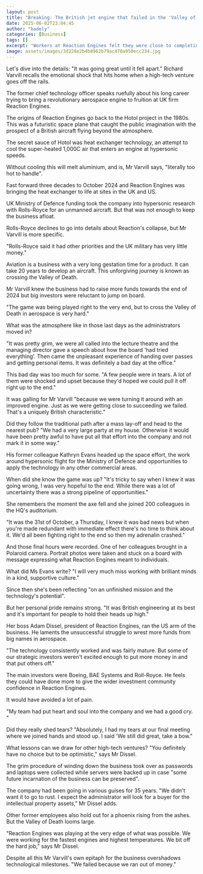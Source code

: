 ```yaml
---
layout: post
title: "Breaking: The British jet engine that failed in the 'Valley of Death'"
date: 2025-06-02T23:04:45
author: "badely"
categories: [Business]
tags: []
excerpt: "Workers at Reaction Engines felt they were close to completing a revolutionary jet engine."
image: assets/images/3d228e2b4b8962b79ac470a950ecc234.jpg
---
```


Let's dive into the details: "It was going great until it fell apart." Richard Varvill recalls the emotional shock that hits home when a high-tech venture goes off the rails.

The former chief technology officer speaks ruefully about his long career trying to bring a revolutionary aerospace engine to fruition at UK firm Reaction Engines.

The origins of Reaction Engines go back to the Hotol project in the 1980s. This was a futuristic space plane that caught the public imagination with the prospect of a British aircraft flying beyond the atmosphere.

The secret sauce of Hotol was heat exchanger technology, an attempt to cool the super-heated 1,000C air that enters an engine at hypersonic speeds.

Without cooling this will melt aluminium, and is, Mr Varvill says, "literally too hot to handle".

Fast forward three decades to October 2024 and Reaction Engines was bringing the heat exchanger to life at sites in the UK and US.

UK Ministry of Defence funding took the company into hypersonic research with Rolls-Royce for an unmanned aircraft. But that was not enough to keep the business afloat.

Rolls-Royce declines to go into details about Reaction's collapse, but Mr Varvill is more specific.

"Rolls-Royce said it had other priorities and the UK military has very little money."

Aviation is a business with a very long gestation time for a product. It can take 20 years to develop an aircraft. This unforgiving journey is known as crossing the Valley of Death.

Mr Varvill knew the business had to raise more funds towards the end of 2024 but big investors  were reluctant to jump on board.

"The game was being played right to the very end, but to cross the Valley of Death in aerospace is very hard."

What was the atmosphere like in those last days as the administrators moved in?

"It was pretty grim, we were all called into the lecture theatre and the managing director gave a speech about how the board 'had tried everything'. Then came the unpleasant experience of handing over passes and getting personal items. It was definitely a bad day at the office."

This bad day was too much for some. "A few people were in tears. A lot of them were shocked and upset because they'd hoped we could pull it off right up to the end."

It was galling for Mr Varvill "because we were turning it around with an improved engine. Just as we were getting close to succeeding we failed. That's a uniquely British characteristic."

Did they follow the traditional path after a mass lay-off and head to the nearest pub? "We had a very large party at my house. Otherwise it would have been pretty awful to have put all that effort into the company and not mark it in some way."

His former colleague Kathryn Evans headed up the space effort, the work around hypersonic flight for the Ministry of Defence and opportunities to apply the technology in any other commercial areas.

When did she know the game was up? "It's tricky to say when I knew it was going wrong, I was very hopeful to the end. While there was a lot of uncertainty there was a strong pipeline of opportunities."

She remembers the moment the axe fell and she joined 200 colleagues in the HQ's auditorium.

"It was the 31st of October, a Thursday, I knew it was bad news but when you're made redundant with immediate effect there's no time to think about it. We'd all been fighting right to the end so then my adrenalin crashed."

And those final hours were recorded. One of her colleagues brought in a Polaroid camera. Portrait photos were taken and stuck on a board with message expressing what Reaction Engines meant to individuals.

What did Ms Evans write? "I will very much miss working with brilliant minds in a kind, supportive culture."

Since then she's been reflecting "on an unfinished mission and the technology's potential".

But her personal pride remains strong. "It was British engineering at its best and it's important for people to hold their heads up high."

Her boss Adam Dissel, president of Reaction Engines, ran the US arm of the business. He laments the unsuccessful struggle to wrest more funds from big names in aerospace.

"The technology consistently worked and was fairly mature. But some of our strategic investors weren't excited enough to put more money in and that put others off."

The main investors were Boeing, BAE Systems and Roll-Royce. He feels they could have done more to give the wider investment community confidence in Reaction Engines.

It would have avoided a lot of pain. 

"My team had put heart and soul into the company and we had a good cry. "

Did they really shed tears? "Absolutely, I had my tears at our final meeting where we joined hands and stood up. I said 'We still did great, take a bow."

What lessons can we draw for other high-tech ventures? "You definitely have no choice but to be optimistic," says Mr Dissel.

The grim procedure of winding down the business took over as passwords and laptops were collected while servers were backed up in case "some future incarnation of the business can be preserved".

The company had been going in various guises for 35 years. "We didn't want it to go to rust. I expect the administrator will look for a buyer for the intellectual property assets," Mr Dissel adds.

Other former employees also hold out for a phoenix rising from the ashes. But the Valley of Death looms large.

"Reaction Engines was playing at the very edge of what was possible. We were working for the fastest engines and highest temperatures. We bit off the hard job," says Mr Dissel.

Despite all this Mr Varvill's own epitaph for the business overshadows technological milestones. "We failed because we ran out of money."

